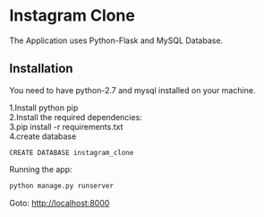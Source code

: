Instagram Clone
===============

The Application uses Python-Flask and MySQL Database.

Installation
------------

You need to have python-2.7 and mysql installed on your machine.

1.Install python  pip <br />
2.Install the required dependencies: <br />
3.pip install -r requirements.txt <br />
4.create database 
```mysql
CREATE DATABASE instagram_clone
```

Running the app:

```python
python manage.py runserver
```

Goto: [http://localhost:8000](http://localhost:8000)
